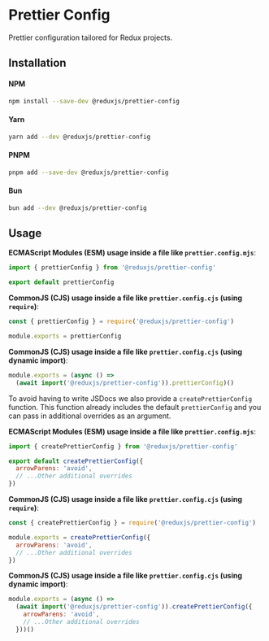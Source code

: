 # Prettier Config

Prettier configuration tailored for Redux projects.

## Installation

#### NPM

```bash
npm install --save-dev @reduxjs/prettier-config
```

#### Yarn

```bash
yarn add --dev @reduxjs/prettier-config
```

#### PNPM

```bash
pnpm add --save-dev @reduxjs/prettier-config
```

#### Bun

```bash
bun add --dev @reduxjs/prettier-config
```

## Usage

**ECMAScript Modules (ESM) usage inside a file like `prettier.config.mjs`**:

```js
import { prettierConfig } from '@reduxjs/prettier-config'

export default prettierConfig
```

**CommonJS (CJS) usage inside a file like `prettier.config.cjs` (using `require`)**:

```js
const { prettierConfig } = require('@reduxjs/prettier-config')

module.exports = prettierConfig
```

**CommonJS (CJS) usage inside a file like `prettier.config.cjs` (using dynamic import)**:

```js
module.exports = (async () =>
  (await import('@reduxjs/prettier-config')).prettierConfig)()
```

To avoid having to write JSDocs we also provide a `createPrettierConfig` function. This function already includes the default `prettierConfig` and you can pass in additional overrides as an argument.

**ECMAScript Modules (ESM) usage inside a file like `prettier.config.mjs`**:

```js
import { createPrettierConfig } from '@reduxjs/prettier-config'

export default createPrettierConfig({
  arrowParens: 'avoid',
  // ...Other additional overrides
})
```

**CommonJS (CJS) usage inside a file like `prettier.config.cjs` (using `require`)**:

```js
const { createPrettierConfig } = require('@reduxjs/prettier-config')

module.exports = createPrettierConfig({
  arrowParens: 'avoid',
  // ...Other additional overrides
})
```

**CommonJS (CJS) usage inside a file like `prettier.config.cjs` (using dynamic import)**:

```js
module.exports = (async () =>
  (await import('@reduxjs/prettier-config')).createPrettierConfig({
    arrowParens: 'avoid',
    // ...Other additional overrides
  }))()
```
